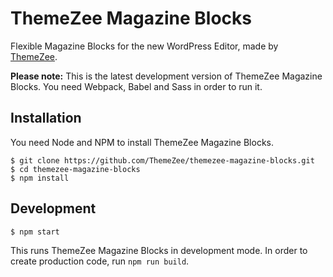 # ThemeZee Magazine Blocks

Flexible Magazine Blocks for the new WordPress Editor, made by [ThemeZee](https://themezee.com).

**Please note:** This is the latest development version of ThemeZee Magazine Blocks. You need Webpack, Babel and Sass in order to run it. 

## Installation

You need Node and NPM to install ThemeZee Magazine Blocks.

```ssh
$ git clone https://github.com/ThemeZee/themezee-magazine-blocks.git
$ cd themezee-magazine-blocks
$ npm install
```

## Development

```ssh
$ npm start
```
This runs ThemeZee Magazine Blocks in development mode. In order to create production code, run `npm run build`.
